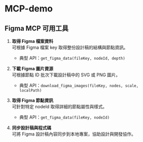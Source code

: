 # MCP-demo

## Figma MCP 可用工具

1. **取得 Figma 檔案資料**  
   可根據 Figma 檔案 key 取得整份設計稿的結構與節點資訊。
   - 典型 API：`get_figma_data(fileKey, nodeId, depth)`

2. **下載 Figma 圖片資源**  
   可根據節點 ID 批次下載設計稿中的 SVG 或 PNG 圖片。
   - 典型 API：`download_figma_images(fileKey, nodes, scale, localPath)`

3. **取得 Figma 節點資訊**  
   可針對特定 nodeId 取得詳細的節點屬性與樣式。
   - 典型 API：`get_figma_data(fileKey, nodeId)`

4. **同步設計稿與程式碼**  
   可將 Figma 設計稿內容同步到本地專案，協助設計與開發協作。
